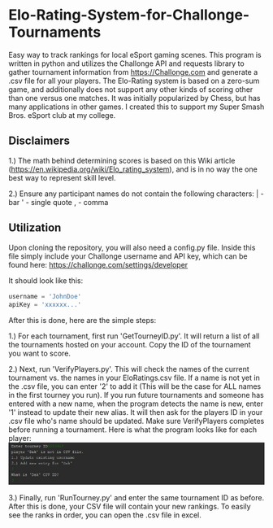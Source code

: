 # Elo-Rating-System-for-Challonge-Tournaments
Easy way to track rankings for local eSport gaming scenes. This program is written in python and utilizes the Challonge API
and requests library to gather tournament information from https://Challonge.com and generate a .csv file for all your players. The 
Elo-Rating system is based on a zero-sum game, and additionally does not support any other kinds of scoring other than one versus one 
matches. It was initially popularized by Chess, but has many applications in other games. I created this to support my Super Smash Bros. 
eSport club at my college.

## Disclaimers
1.) The math behind determining scores is based on this Wiki article (https://en.wikipedia.org/wiki/Elo_rating_system),
and is in no way the one best way to represent skill level.

2.) Ensure any participant names do not contain the following characters:
| - bar
' - single quote
, - comma

## Utilization
Upon cloning the repository, you will also need a config.py file. Inside this file simply include your Challonge username and API key,
which can be found here: https://challonge.com/settings/developer

It should look like this:
```python
username = 'JohnDoe'
apiKey = 'xxxxxx...'
```

After this is done, here are the simple steps:

1.) For each tournament, first run 'GetTourneyID.py'. It will return a list of all the tournaments hosted on your account. Copy the ID of
the tournament you want to score.

2.) Next, run 'VerifyPlayers.py'. This will check the names of the current tournament vs. the names in your EloRatings.csv file.
If a name is not yet in the .csv file, you can enter '2' to add it (This will be the case for ALL names in the first tourney you run).
If you run future tournaments and someone has entered with a new name, when the program detects the name is new, enter '1' instead to update
their new alias. It will then ask for the players ID in your .csv file who's name should be updated. 
Make sure VerifyPlayers completes before running a tournament. Here is what the program looks like for each player:
![](example.jpg)

3.) Finally, run 'RunTourney.py' and enter the same tournament ID as before. After this is done, your CSV file will contain your new rankings.
To easily see the ranks in order, you can open the .csv file in excel.

